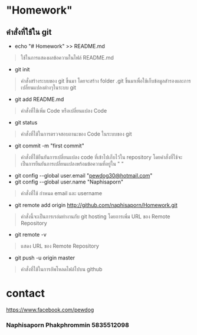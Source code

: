 # "Homework" 

## คำสั่งที่ใช้ใน git

- echo "# Homework" >> README.md
> ใช้ในการแสดงผลข้อความในไฟล์ README.md

- git init
> คำสั่งสร้างระบบของ git ขึ้นมา โดยจะสร้าง folder .git ขึ้นมาเพื่อใช้เก็บข้อมูลสำรองและการเปลี่ยนแปลงต่างๆในระบบ git

- git add README.md
> คำสั่งที่ใช้เพิ่ม Code หรือเปลี่ยนแปลง Code 

- git status
> คำสั่งที่ใช้ในการตรวจสอบถานะของ Code ในระบบของ git

- git commit -m "first commit"
> คำสั่งที่ใช้ยืนยันการเปลี่ยนแปลง code ที่เข้าไปเก็บไว้ใน repository โดยคำสั่งที่ใช้จะเป็นการยืนยันการเปลี่ยนแปลงพร้อมข้อความที่อยู่ใน " "

- git config --global user.email "pewdog30@hotmail.com"
- git config --global user.name "Naphisaporn"
> คำสั่งที่ใช้ กำหนด email และ username

- git remote add origin http://github.com/naphisaporn/Homework.git
> คำสั่งนี้จะเป็นการเรอ่มทำงานกับ git hosting โดยการเพิ่ม URL ของ Remote Repository 

- git remote -v
> แสดง URL ของ Remote Repository

- git push -u origin master
> คำสั่งที่ใช้ในการอัพโหลดไฟล์ไปบน github
# contact
https://www.facebook.com/pewdog
	
### Naphisaporn Phakphrommin 5835512098

